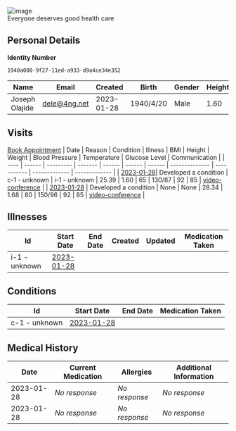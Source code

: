 
![image](https://user-images.githubusercontent.com/110731/191966461-b80f054f-0bb3-41b5-b549-10c34c46387b.png)  
Everyone deserves good health care

## Personal Details

**Identity Number**
````
1940a000-9f27-11ed-a933-d9a4ce34e352  
````

| Name | Email | Created | Birth | Gender | Height |
| ---- | ----- | ------- | ----- | ------ | ------ |
| Joseph Olajide| <dele@4ng.net> | 2023-01-28   | 1940/4/20| Male | 1.60 |

## Visits
[Book Appointment](https://github.com/project-deserve/clinic-alpha-one/issues/new?assignees=&labels=appointment&template=book-appointment.yml)
| Date | Reason | Condition | Illness | BMI    | Height | Weight | Blood Pressure | Temperature | Glucose Level | Communication | 
| ---- | ------ | --------- | ------- | ------ | ------ | ------ | -------------- | ----------- | ------------- | ------------- | 
| <a href="https://github.com/project-deserve/clinic-alpha-one/issues/104">2023-01-28</a>| Developed a condition | c-1 - unknown    | i-1 - unknown  | 25.39 | 1.60 | 65 | 130/87          | 92       | 85         | [video-conference](https://pade.chat:5443/ofmeet/1940a000-9f27-11ed-a933-d9a4ce34e352-104)       | 
| <a href="https://github.com/project-deserve/clinic-alpha-one/issues/105">2023-01-28</a> | Developed a condition | None | None | 28.34 | 1.68 | 80 | 150/96 | 92 | 85 | [video-conference](https://pade.chat:5443/ofmeet/1940a000-9f27-11ed-a933-d9a4ce34e352-105) |
## Illnesses

| Id    | Start Date | End Date | Created | Updated | Medication Taken | 
| ---   | ---------- | -------- | ------- | ------- | ---------------- | 
| i-1 - unknown| <a href="https://github.com/project-deserve/clinic-alpha-one/issues/104">2023-01-28</a>      |          |         |         |                  | 

## Conditions

| Id    | Start Date | End Date | Medication Taken | 
| ---   | ---------- | -------- | ---------------- | 
| c-1 - unknown| <a href="https://github.com/project-deserve/clinic-alpha-one/issues/104">2023-01-28</a>      |          |                  | 

## Medical History

| Date  | Current Medication | Allergies | Additional Information | 
| ----- | ------------------ | --------- | ---------------------- | 
| 2023-01-28| *No response*              | *No response*    |  *No response*               |
| 2023-01-28| *No response*              | *No response*    |  *No response*               | 
